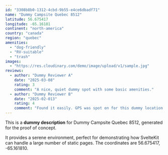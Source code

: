 ```yaml
---
id: "3308b8b0-1312-4cbd-9b55-e4ce6dbadf71"
name: "Dummy Campsite Quebec 8512"
latitude: 56.675417
longitude: -65.16181
continent: "north-america"
country: "canada"
region: "quebec"
amenities:
  - "dog-friendly"
  - "RV-suitable"
  - "trash"
images:
  - "https://res.cloudinary.com/demo/image/upload/v1/sample.jpg"
reviews:
  - author: "Dummy Reviewer A"
    date: "2025-03-08"
    rating: 3
    comment: "A nice, quiet dummy spot with some basic amenities."
  - author: "Dummy Reviewer B"
    date: "2025-02-013"
    rating: 4
    comment: "Found it easily. GPS was spot on for this dummy location."
---
```


This is a **dummy description** for Dummy Campsite Quebec 8512, generated for the proof of concept.

It provides a serene environment, perfect for demonstrating how SvelteKit can handle a large number of static pages. The coordinates are 56.675417, -65.161810.
